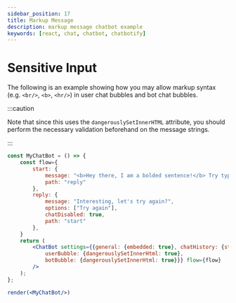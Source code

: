 ```yaml
---
sidebar_position: 17
title: Markup Message
description: markup message chatbot example
keywords: [react, chat, chatbot, chatbotify]
---
```


# Sensitive Input

The following is an example showing how you may allow markup syntax (e.g. `<br/>`, `<b>`, `<hr/>`) in user chat bubbles and bot chat bubbles.

:::caution

Note that since this uses the `dangerouslySetInnerHTML` attribute, you should perform the necessary validation beforehand on the message strings. 

:::

```jsx live noInline title=MyChatBot.js
const MyChatBot = () => {
	const flow={
		start: {
			message: "<b>Hey there, I am a bolded sentence!</b> Try typing a bolded message to me!",
			path: "reply"
		},
		reply: {
			message: "Interesting, let's try again?",
			options: ["Try again"],
			chatDisabled: true,
			path: "start"
		},
	}
	return (
		<ChatBot settings={{general: {embedded: true}, chatHistory: {storageKey: "example_markup_message"},
			userBubble: {dangerouslySetInnerHtml: true},
			botBubble: {dangerouslySetInnerHtml: true}}} flow={flow}
		/>
	);
};

render(<MyChatBot/>)
```
